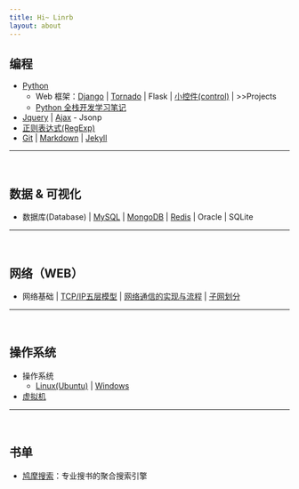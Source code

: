 ```yaml
---
title: Hi~ Linrb
layout: about
---
```

## 编程

- [Python]({{site.baseurl}}/2017/08/09/Python)
    - Web 框架：[Django]({{site.baseurl}}/2017/08/09/Django) \| [Tornado]() \| Flask \| [小控件(control)]() \| >>Projects
    - [Python 全栈开发学习笔记]({{site.baseurl}}/2017/08/09/Python_Full_Stack)
- [Jquery]() \| [Ajax]({{site.baseurl}}/2017/08/09/Ajax) - Jsonp
- [正则表达式(RegExp)]({{site.baseurl}}/2017/08/13/re)
- [Git]() \| [Markdown]({{site.baseurl}}/2017/08/09/Markdown) \| [Jekyll]({{site.baseurl}}/2017/08/09/Jekyll)

***

<br>

## 数据 & 可视化

- 数据库(Database) \| [MySQL]({{site.baseurl}}/2017/09/16/Mysql) \| [MongoDB]() \| [Redis]({{site.baseurl}}/2017/08/15/redis) \| Oracle \| SQLite

***

<br>

## 网络（WEB）

- 网络基础 \| [TCP/IP五层模型]({{site.baseurl}}/2017/06/30/network-protocol-basics) \|
[网络通信的实现与流程]({{site.baseurl}}/2017/07/05/network-communications-achieve-and-process) \|
[子网划分]({{site.baseurl}}/2017/07/10/subnet-partition.md)

***

<br>

## 操作系统

- 操作系统
    - [Linux(Ubuntu)]({{site.baseurl}}/2017/08/16/Linux) \| [Windows]()
- [虚拟机]()

***

<br>

## 书单

- [鸠摩搜索](https://www.jiumodiary.com/)：专业搜书的聚合搜索引擎